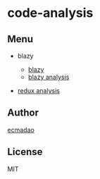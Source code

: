 # code-analysis

## Menu

- blazy

  - [blazy](https://github.com/dinbror/blazy)
  - [blazy analysis](./analysis/blazy.js)

- [redux analysis](https://github.com/ecmadao/Coding-Guide/blob/master/Notes/React/Redux/Redux%E5%85%A5%E5%9D%91%E8%BF%9B%E9%98%B6-%E6%BA%90%E7%A0%81%E8%A7%A3%E6%9E%90.md)

## Author

[ecmadao](https://github.com/ecmadao)

## License

MIT
